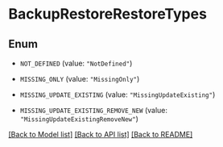 # BackupRestoreRestoreTypes

## Enum


* `NOT_DEFINED` (value: `"NotDefined"`)

* `MISSING_ONLY` (value: `"MissingOnly"`)

* `MISSING_UPDATE_EXISTING` (value: `"MissingUpdateExisting"`)

* `MISSING_UPDATE_EXISTING_REMOVE_NEW` (value: `"MissingUpdateExistingRemoveNew"`)


[[Back to Model list]](../README.md#documentation-for-models) [[Back to API list]](../README.md#documentation-for-api-endpoints) [[Back to README]](../README.md)


